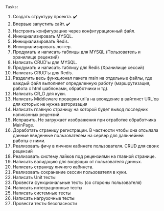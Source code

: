     Tasks:
1. Создать структуру проекта. ✔️
2. Впервые запустить сайт. ✔️
3. Настроить конфигурацию через конфигурационный файл.
4. Иннициализировать MYSQL.
5. Иннициализировать Redis.
6. Иннициализировать логгер.
7. Продумать и написать таблицы для MYSQL (Пользователь и хранилище рецензий)
8. Написать CRUD'ы для MYSQL.
9. Продумать и написать таблицу для Redis (Хранилище сессий)
10. Написать CRUD'ы для Redis.
11. Разделить весь функционал пакета main на отдельные файлы, где каждый файл выполняет определенную работу (маршрутизация, работа с html шаблонами, обработчики и тд).
12. Написать CR_D для куки.
13. Написать Middleware проверки url'a на вхождение в вайтлист URL'ов для которых не нужна авторизация
14. Написать главную страницу на которой будет вывод последних написанных рецензий.
15. Исправить. Не загружает изображения при отработке обработчика MainPage.
16. Доработать страницу регистрации. В частности чтобы она отсылала данные введенные пользователем на сервер для дальнейней работы с ними.
17. Реализовать фичу в личном кабинете пользователя. CRUD для своих рецензий
18. Реализовать систему лайков под рецензиями на главной странице.
19. Написать валидацию для входящих от пользователя данных.
20. Написать страницу личного кабинета.
21. Реализовать сохранение сессии пользователя в куки.
22. Написать Unit тесты
23. Провести функциональные тесты (со стороны пользователя)
24. Написать интеграционные тесты
25. Написать системные тесты
26. Написать нагрузочные тесты 
27. Провести тесты безопасности